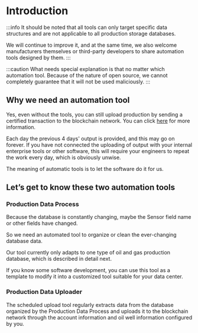 # Introduction

:::info
It should be noted that all tools can only target specific data structures and are not applicable to all production storage databases.

We will continue to improve it, and at the same time, we also welcome manufacturers themselves or third-party developers to share automation tools designed by them.
:::

:::caution
What needs special explanation is that no matter which automation tool. Because of the nature of open source, we cannot completely guarantee that it will not be used maliciously.
:::

## Why we need an automation tool

Yes, even without the tools, you can still upload production by sending a certified transaction to the blockchain network. You can click [here](./production_data_manual.md) for more information.

Each day the previous 4 days' output is provided, and this may go on forever. If you have not connected the uploading of output with your internal enterprise tools or other software, this will require your engineers to repeat the work every day, which is obviously unwise.

The meaning of automatic tools is to let the software do it for us.


## Let’s get to know these two automation tools

### Production Data Process

Because the database is constantly changing, maybe the Sensor field name or other fields have changed.

So we need an automated tool to organize or clean the ever-changing database data.

Our tool currently only adapts to one type of oil and gas production database, which is described in detail next.

If you know some software development, you can use this tool as a template to modify it into a customized tool suitable for your data center.

### Production Data Uploader

The scheduled upload tool regularly extracts data from the database organized by the Production Data Process and uploads it to the blockchain network through the account information and oil well information configured by you.










